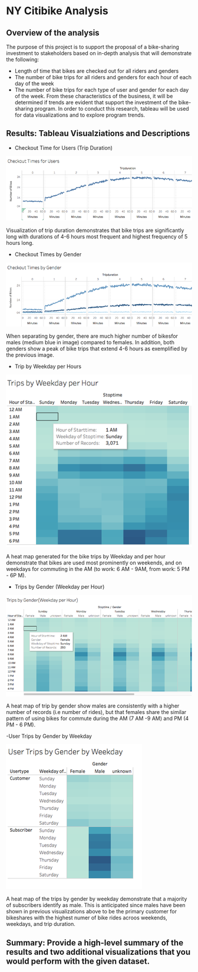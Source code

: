 # NY Citibike Analysis 

## Overview of the analysis
The purpose of this project is to support the proposal of a bike-sharing investment to stakeholders based on in-depth analysis that will demonstrate the following: 
- Length of time that bikes are checked out for all riders and genders
- The number of bike trips for all riders and genders for each hour of each day of the week
- The number of bike trips for each type of user and gender for each day of the week.
From these characteristics of the business, it will be determined if trends are evident that support the investment of the bike-sharing program. In order to conduct this research, tableau will be used for data visualizations and to explore program trends. 

## Results: Tableau Visualziations and Descriptions
- Checkout Time for Users (Trip Duration)

![alt_text](https://github.com/NassimNatA/NY_Citibike/blob/main/Screen%20Shot%202021-01-09%20at%207.02.46%20PM.png)

Visualization of trip duration demonstrates that bike trips are significantly long with durations of 4-6 hours most frequent and highest frequency of 5 hours long. 

- Checkout Times by Gender 

![alt_text](https://github.com/NassimNatA/NY_Citibike/blob/main/Screen%20Shot%202021-01-09%20at%207.01.52%20PM.png)

When separating by gender, there are much higher number of bikesfor males (medium blue in image) compared to females. In addition, both genders show a peak of bike trips that extend 4-6 hours as exemplified by the previous image. 

- Trip by Weekday per Hours

![alt_text](https://github.com/NassimNatA/NY_Citibike/blob/main/Screen%20Shot%202021-01-09%20at%207.12.32%20PM.png)

A heat map generated for the bike trips by Weekday and per hour demonstrate that bikes are used most prominently on weekends, and on weekdays for commuting in the AM (to work: 6 AM - 9AM, from work: 5 PM - 6P M). 

- Trips by Gender (Weekday per Hour) 

![alt_text](https://github.com/NassimNatA/NY_Citibike/blob/main/Screen%20Shot%202021-01-09%20at%207.23.29%20PM.png)

A heat map of trip by gender show males are consistently with a higher number of records (i.e number of rides), but that females share the similar pattern of using bikes for commute during the AM (7 AM -9 AM) and PM (4 PM - 6 PM). 

-User Trips by Gender by Weekday 

![alt_text](https://github.com/NassimNatA/NY_Citibike/blob/main/Screen%20Shot%202021-01-09%20at%207.27.42%20PM.png)

A heat map of the trips by gender by weekday demonstrate that a majority of subscribers identify as male. This is anticipated since males have been shown in previous visualizations above to be the primary customer for bikeshares with the highest numer of bike rides acroos weekends, weekdays, and trip duration. 



## Summary: Provide a high-level summary of the results and two additional visualizations that you would perform with the given dataset.
